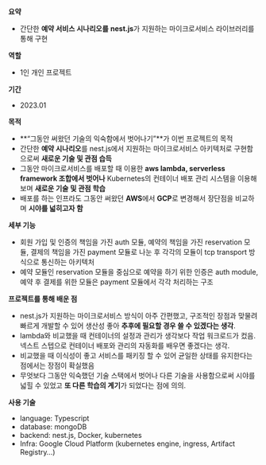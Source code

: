 **요약**

- 간단한 **예약 서비스 시나리오를** **nest.js**가 지원하는 마이크로서비스 라이브러리를 통해 구현

**역할**

- 1인 개인 프로젝트

**기간**

- 2023.01

**목적**

- **“그동안 써왔던 기술의 익숙함에서 벗어나기”**가 이번 프로젝트의 목적
- 간단한 **예약 시나리오**를 nest.js에서 지원하는 마이크로서비스 아키텍처로 구현함으로써 **새로운 기술 및 관점 습득**
- 그동안 마이크로서비스를 배포할 때 이용한 **aws lambda, serverless framework 조합에서 벗어나** Kubernetes의 컨테이너 배포 관리 시스템을 이용해보며 **새로운 기술 및 관점 학습**
- 배포를 하는 인프라도 그동안 써왔던 **AWS**에서 **GCP**로 변경해서 장단점을 비교하며 **시야를 넓히고자 함**

**세부 기능**

- 회원 가입 및 인증의 책임을 가진 auth 모듈, 예약의 책임을 가진 reservation 모듈, 결제의 책임을 가진 payment 모듈로 나눈 후 각각의 모듈이 tcp transport 방식으로 통신하는 아키텍처
- 예약 모듈인 reservation 모듈을 중심으로 예약을 하기 위한 인증은 auth module, 예약 후 결제를 위한 모듈은 payment 모듈에서 각각 처리하는 구조

**프로젝트를 통해 배운 점**

- nest.js가 지원하는 마이크로서비스 방식이 아주 간편했고, 구조적인 장점과 맞물려 빠르게 개발할 수 있어 생산성 좋아 **추후에 필요할 경우 쓸 수 있겠다는 생각**.
- lambda와 비교했을 때 컨테이너의 설정과 관리가 생각보다 작업 워크로드가 컸음. 넥스트 스텝으로 컨테이너 배포와 관리의 자동화를 배우면 좋겠다는 생각.
- 비교했을 때 이식성이 좋고 서비스를 패키징 할 수 있어 균일한 상태를 유지한다는 점에서는 장점이 확실했음
- 무엇보다 그동안 익숙했던 기술 스택에서 벗어나 다른 기술을 사용함으로써 시야를 넓힐 수 있었고 **또 다른 학습의 계기**가 되었다는 점에 의의.

**사용 기술**

- language: Typescript
- database: mongoDB
- backend: nest.js, Docker, kubernetes
- Infra: Google Cloud Platform (kubernetes engine, ingress, Artifact Registry…)